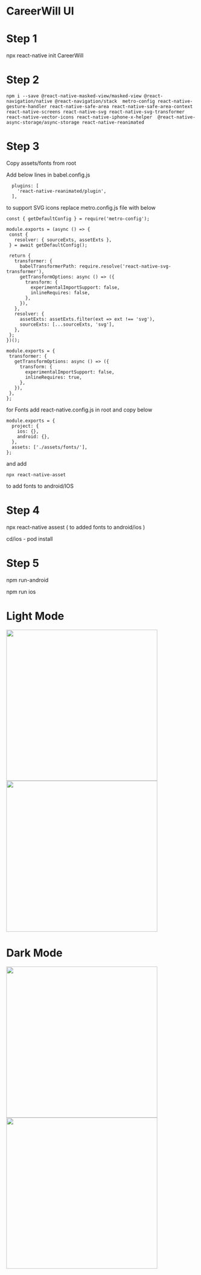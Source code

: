 # CareerWill UI

# Step 1

npx react-native init CareerWill

# Step 2

```
npm i --save @react-native-masked-view/masked-view @react-navigation/native @react-navigation/stack  metro-config react-native-gesture-handler react-native-safe-area react-native-safe-area-context react-native-screens react-native-svg react-native-svg-transformer react-native-vector-icons react-native-iphone-x-helper  @react-native-async-storage/async-storage react-native-reanimated
```

# Step 3

Copy assets/fonts from root

Add below lines in babel.config.js

```
  plugins: [
    'react-native-reanimated/plugin',
  ],
```

to support SVG icons replace metro.config.js file with below

```
const { getDefaultConfig } = require('metro-config');

module.exports = (async () => {
 const {
   resolver: { sourceExts, assetExts },
 } = await getDefaultConfig();

 return {
   transformer: {
     babelTransformerPath: require.resolve('react-native-svg-transformer'),
     getTransformOptions: async () => ({
       transform: {
         experimentalImportSupport: false,
         inlineRequires: false,
       },
     }),
   },
   resolver: {
     assetExts: assetExts.filter(ext => ext !== 'svg'),
     sourceExts: [...sourceExts, 'svg'],
   },
 };
})();

module.exports = {
 transformer: {
   getTransformOptions: async () => ({
     transform: {
       experimentalImportSupport: false,
       inlineRequires: true,
     },
   }),
 },
};
```


for Fonts add react-native.config.js in root and copy below

```
module.exports = {
  project: {
    ios: {},
    android: {},
  },
  assets: ['./assets/fonts/'],
};
```

and add

```
npx react-native-asset 
```

to add fonts to android/IOS


# Step 4

 npx react-native assest ( to added fonts to android/ios )
 
 cd/ios - pod install

# Step 5

npm run-android

npm run ios

# Light Mode

 <img src="/screenshots/4.png" width="400px"></img> 
 <img src="/screenshots/3.png" width="400px" ></img> 
  
  # Dark Mode
  <img src="/screenshots/2.png" width="400px" ></img> 
  <img src="/screenshots/1.png" width="400px" ></img> 

